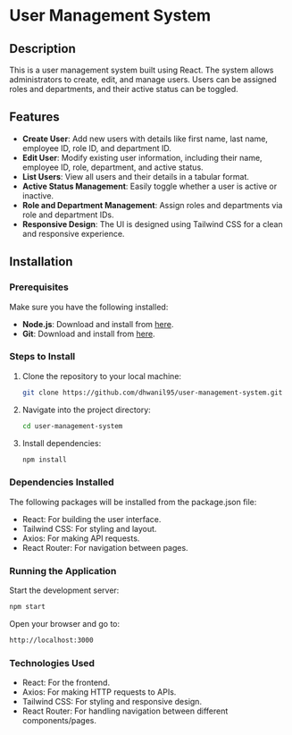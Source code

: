 # User Management System

## Description
This is a user management system built using React. The system allows administrators to create, edit, and manage users. Users can be assigned roles and departments, and their active status can be toggled.

## Features
- **Create User**: Add new users with details like first name, last name, employee ID, role ID, and department ID.
- **Edit User**: Modify existing user information, including their name, employee ID, role, department, and active status.
- **List Users**: View all users and their details in a tabular format.
- **Active Status Management**: Easily toggle whether a user is active or inactive.
- **Role and Department Management**: Assign roles and departments via role and department IDs.
- **Responsive Design**: The UI is designed using Tailwind CSS for a clean and responsive experience.

## Installation

### Prerequisites
Make sure you have the following installed:
- **Node.js**: Download and install from [here](https://nodejs.org/).
- **Git**: Download and install from [here](https://git-scm.com/).

### Steps to Install

1. Clone the repository to your local machine:
   ```bash
   git clone https://github.com/dhwanil95/user-management-system.git
   ```
2. Navigate into the project directory:
   ```bash
   cd user-management-system
   ```

3. Install dependencies:
   ```bash
   npm install
   ```

### Dependencies Installed
The following packages will be installed from the package.json file:

- React: For building the user interface.
- Tailwind CSS: For styling and layout.
- Axios: For making API requests.
- React Router: For navigation between pages.

### Running the Application

Start the development server:
```bash
npm start
```
Open your browser and go to:
```bash
http://localhost:3000
```

### Technologies Used
- React: For the frontend.
- Axios: For making HTTP requests to APIs.
- Tailwind CSS: For styling and responsive design.
- React Router: For handling navigation between different components/pages.
